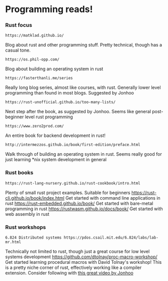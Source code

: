 # Programming reads!
### Rust focus
    https://matklad.github.io/
Blog about rust and other programming stuff. Pretty technical, though has a
casual tone.

    https://os.phil-opp.com/
Blog about building an operating system in rust

    https://fasterthanli.me/series
Really long blog series, almost like courses, with rust. Generally lower level
programming than found in most blogs. Suggested by Jonhoo

    https://rust-unofficial.github.io/too-many-lists/
Next step after the book, as suggested by Jonhoo. Seems like general
post-beginner level rust programming

    https://www.zero2prod.com/
An entire book for backend development in rust!

    http://intermezzos.github.io/book/first-edition/preface.html
Walk through of building an operating system in rust. Seems really good for just
learning \*nix system development in general

### Rust books
    https://rust-lang-nursery.github.io/rust-cookbook/intro.html
Plenty of small rust project examples. Suitable for beginners
    https://rust-cli.github.io/book/index.html
Get started with command line applications in rust
    https://rust-embedded.github.io/book/
Get started with bare-metal programming in rust
    https://rustwasm.github.io/docs/book/
Get started with web assembly in rust

### Rust workshops
    6.824 Distributed systems https://pdos.csail.mit.edu/6.824/labs/lab-mr.html
Technically not limited to rust, though just a great course for low level
systems development
    https://github.com/dtolnay/proc-macro-workshop/
Get started learning procedural macros with David Tolnay's workshop! This is a
pretty niche corner of rust, effectively working like a compiler extension.
Consider following with [this great video by Jonhoo](https://www.youtube.com/watch?v=V-Oa5Td_a3A)
